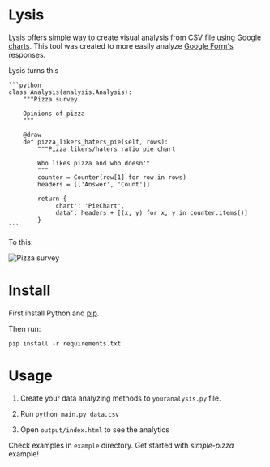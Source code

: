 # Lysis

Lysis offers simple way to create visual analysis from CSV file using [Google charts](https://developers.google.com/chart/). This tool was created to more easily analyze [Google Form's](https://support.google.com/drive/answer/87809) responses.

Lysis turns this

    ```python
    class Analysis(analysis.Analysis):
        """Pizza survey

        Opinions of pizza
        """

        @draw
        def pizza_likers_haters_pie(self, rows):
            """Pizza likers/haters ratio pie chart

            Who likes pizza and who doesn't
            """
            counter = Counter(row[1] for row in rows)
            headers = [['Answer', 'Count']]

            return {
                'chart': 'PieChart',
                'data': headers + [(x, y) for x, y in counter.items()]
            }
    ```

To this:

![Pizza survey](https://github.com/kimmobrunfeldt/lysis/raw/master/doc/img/pizza.png)

# Install

First install Python and [pip](http://en.wikipedia.org/wiki/Pip_(package_manager)).

Then run:

    pip install -r requirements.txt

# Usage

1. Create your data analyzing methods to `youranalysis.py` file.

2. Run `python main.py data.csv`

3. Open `output/index.html` to see the analytics

Check examples in `example` directory. Get started with *simple-pizza* example!
